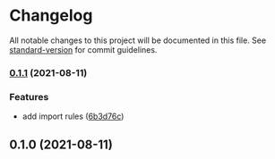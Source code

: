 # Changelog

All notable changes to this project will be documented in this file. See [standard-version](https://github.com/conventional-changelog/standard-version) for commit guidelines.

### [0.1.1](https://github.com/application-research/eslint-config/compare/v0.1.0...v0.1.1) (2021-08-11)


### Features

* add import rules ([6b3d76c](https://github.com/application-research/eslint-config/commit/6b3d76c249c6d1ec7eac3fb3329dd8819f16344d))

## 0.1.0 (2021-08-11)
